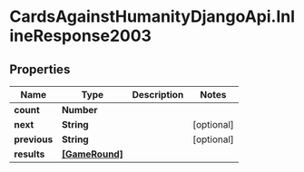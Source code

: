 # CardsAgainstHumanityDjangoApi.InlineResponse2003

## Properties

Name | Type | Description | Notes
------------ | ------------- | ------------- | -------------
**count** | **Number** |  | 
**next** | **String** |  | [optional] 
**previous** | **String** |  | [optional] 
**results** | [**[GameRound]**](GameRound.md) |  | 


